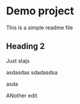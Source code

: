 # Demo project

This is a simple readme file


## Heading 2
Just stajs

asdasdas
sdadasdsa

asda


ANother edit
